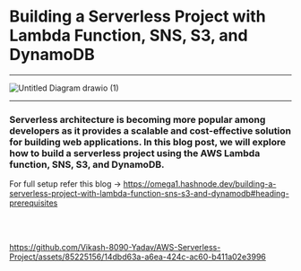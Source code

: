 # Building a Serverless Project with Lambda Function, SNS, S3, and DynamoDB

---

![Untitled Diagram drawio (1)](https://github.com/Vikash-8090-Yadav/AWS-Serverless-Project/assets/85225156/79ec48c0-7499-4428-9435-f7ed11c33c16)


-----

### Serverless architecture is becoming more popular among developers as it provides a scalable and cost-effective solution for building web applications. In this blog post, we will explore how to build a serverless project using the AWS Lambda function, SNS, S3, and DynamoDB.

  For full setup refer this blog -> https://omega1.hashnode.dev/building-a-serverless-project-with-lambda-function-sns-s3-and-dynamodb#heading-prerequisites
  
  
  <br><br>
  
https://github.com/Vikash-8090-Yadav/AWS-Serverless-Project/assets/85225156/14dbd63a-a6ea-424c-ac60-b411a02e3996

